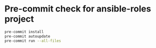 # Pre-commit check for ansible-roles project

```bash
pre-commit install
pre-commit autoupdate
pre-commit run --all-files
```
